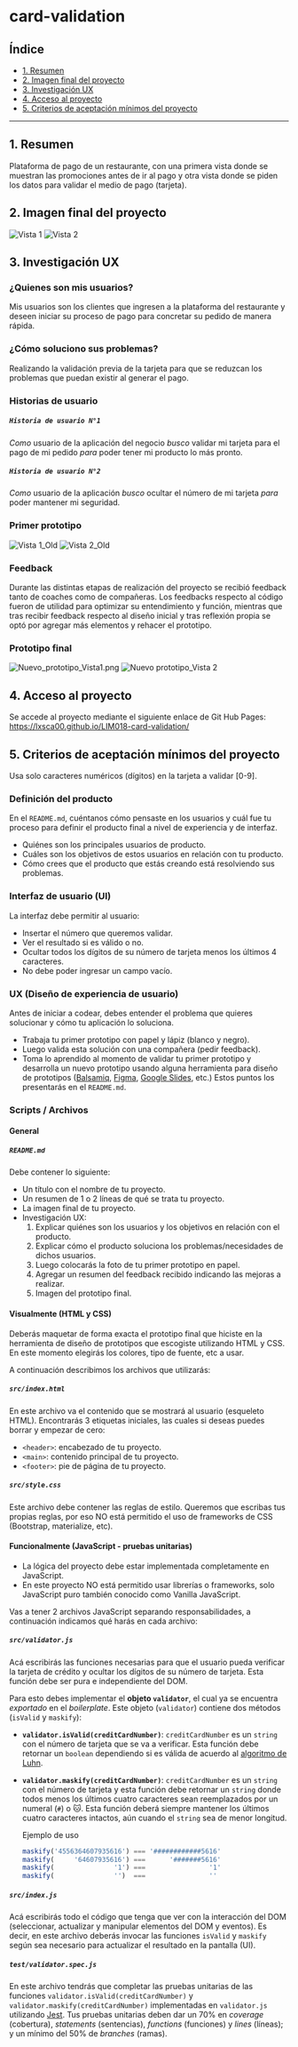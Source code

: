 # card-validation

## Índice

* [1. Resumen](#1-resumen)
* [2. Imagen final del proyecto](#2-imagen-final-del-proyecto)
* [3. Investigación UX](#3-investigación-ux)
* [4. Acceso al proyecto](#4-acceso-al-proyecto)
* [5. Criterios de aceptación mínimos del proyecto](#5-criterios-de-aceptación-mínimos-del-proyecto)

***

## 1. Resumen

Plataforma de pago de un restaurante, con una primera vista donde se muestran las promociones antes de ir al pago y otra vista donde se piden los datos para validar el medio de pago (tarjeta).

## 2. Imagen final del proyecto

![Vista 1](https://user-images.githubusercontent.com/105660480/172178943-7ff2bc5e-5319-4171-bf08-28ba3614b6c0.png)
![Vista 2](https://user-images.githubusercontent.com/105660480/172179063-48b0ce15-e7f7-4f28-a2cc-60b22785a144.png)

## 3. Investigación UX

### ¿Quienes son mis usuarios?
Mis usuarios son los clientes que ingresen a la plataforma del restaurante y deseen iniciar su proceso de pago para concretar su pedido de manera rápida.

### ¿Cómo soluciono sus problemas?
Realizando la validación previa de la tarjeta para que se reduzcan los problemas que puedan existir al generar el pago.

### Historias de usuario

##### `Historia de usuario N°1`
*Como* usuario de la aplicación del negocio
*busco* validar mi tarjeta para el pago de mi pedido
*para* poder tener mi producto lo más pronto.

##### `Historia de usuario N°2`
*Como* usuario de la aplicación
*busco* ocultar el número de mi tarjeta
*para* poder mantener mi seguridad.

### Primer prototipo
![Vista 1_Old](https://user-images.githubusercontent.com/105660480/171695678-ab21b902-e8b9-4e51-bc61-bc0a725161dc.png)
![Vista 2_Old](https://user-images.githubusercontent.com/105660480/171695819-0c643906-66f3-4568-a206-f9ec91242093.png)

### Feedback

Durante las distintas etapas de realización del proyecto se recibió feedback tanto de coaches como de compañeras. Los feedbacks respecto al código fueron de utilidad para optimizar su entendimiento y función, mientras que tras recibir feedback respecto al diseño inicial y tras reflexión propia se optó por agregar más elementos y rehacer el prototipo.

### Prototipo final
![Nuevo_prototipo_Vista1.png](https://user-images.githubusercontent.com/105660480/171694731-efe16c98-0bf6-4f39-a10d-548d98b89c38.png)
![Nuevo prototipo_Vista 2](https://user-images.githubusercontent.com/105660480/171694958-30292084-3b05-46fb-b7f2-450be1f12dd3.png)

## 4. Acceso al proyecto
Se accede al proyecto mediante el siguiente enlace de Git Hub Pages: https://lxsca00.github.io/LIM018-card-validation/

## 5. Criterios de aceptación mínimos del proyecto

Usa solo caracteres numéricos (dígitos) en la tarjeta a validar [0-9].

### Definición del producto

En el `README.md`, cuéntanos cómo pensaste en los usuarios y cuál fue tu proceso
para definir el producto final a nivel de experiencia y de interfaz.

* Quiénes son los principales usuarios de producto.
* Cuáles son los objetivos de estos usuarios en relación con tu producto.
* Cómo crees que el producto que estás creando está resolviendo sus problemas.

### Interfaz de usuario (UI)

La interfaz debe permitir al usuario:

* Insertar el número que queremos validar.
* Ver el resultado si es válido o no.
* Ocultar todos los dígitos de su número de tarjeta menos los últimos
4 caracteres.
* No debe poder ingresar un campo vacío.

### UX (Diseño de experiencia de usuario)

Antes de iniciar a codear, debes entender el problema que quieres solucionar y
cómo tu aplicación lo soluciona.

* Trabaja tu primer prototipo con papel y lápiz (blanco y negro).
* Luego valida esta solución con una compañera (pedir feedback).
* Toma lo aprendido al momento de validar tu primer prototipo y desarrolla un
  nuevo prototipo usando alguna herramienta para diseño de prototipos
  ([Balsamiq](https://balsamiq.com/), [Figma](https://www.figma.com/),
  [Google Slides](https://www.google.com/intl/es/slides/about/), etc.)
Estos puntos los presentarás en el `README.md`.

### Scripts / Archivos

#### General

##### `README.md`

Debe contener lo siguiente:

* Un título con el nombre de tu proyecto.
* Un resumen de 1 o 2 líneas de qué se trata tu proyecto.
* La imagen final de tu proyecto.
* Investigación UX:
  1. Explicar quiénes son los usuarios y los objetivos en relación con el
    producto.
  2. Explicar cómo el producto soluciona los problemas/necesidades de dichos
    usuarios.
  3. Luego colocarás la foto de tu primer prototipo en papel.
  4. Agregar un resumen del feedback recibido indicando las mejoras a realizar.
  5. Imagen del prototipo final.

#### Visualmente (HTML y CSS)

Deberás maquetar de forma exacta el prototipo final que hiciste en la herramienta
de diseño de prototipos que escogiste utilizando HTML y CSS. En este momento elegirás
los colores, tipo de fuente, etc a usar.

A continuación describimos los archivos que utilizarás:

##### `src/index.html`

En este archivo va el contenido que se mostrará al usuario (esqueleto HTML).
Encontrarás 3 etiquetas iniciales, las cuales si deseas puedes borrar y empezar
de cero:

* `<header>`: encabezado de tu proyecto.
* `<main>`: contenido principal de tu proyecto.
* `<footer>`: pie de página de tu proyecto.

##### `src/style.css`

Este archivo debe contener las reglas de estilo. Queremos que escribas tus
propias reglas, por eso NO está permitido el uso de frameworks de CSS
(Bootstrap, materialize, etc).

#### Funcionalmente (JavaScript - pruebas unitarias)

* La lógica del proyecto debe estar implementada completamente en JavaScript.
* En este proyecto NO está permitido usar librerías o frameworks, solo
  JavaScript puro también conocido como Vanilla JavaScript.

Vas a tener 2 archivos JavaScript separando responsabilidades, a continuación
indicamos qué harás en cada archivo:

##### `src/validator.js`

Acá escribirás las funciones necesarias para que el usuario pueda verificar la
tarjeta de crédito y ocultar los dígitos de su número de tarjeta.
Esta función debe ser pura e independiente del DOM.

Para esto debes implementar el **objeto `validator`**, el cual ya se encuentra
_exportado_ en el _boilerplate_. Este objeto (`validator`) contiene
dos métodos (`isValid` y `maskify`):

* **`validator.isValid(creditCardNumber)`**: `creditCardNumber` es un `string`
con el número de tarjeta que se va a verificar. Esta función debe retornar un
`boolean` dependiendo si es válida de acuerdo al [algoritmo de Luhn](https://es.wikipedia.org/wiki/Algoritmo_de_Luhn).

* **`validator.maskify(creditCardNumber)`**: `creditCardNumber` es un `string` con
el número de tarjeta y esta función debe retornar un `string` donde todos menos
los últimos cuatro caracteres sean reemplazados por un numeral (`#`) o 🐱.
Esta función deberá siempre mantener los últimos cuatro caracteres intactos, aún
cuando el `string` sea de menor longitud.

    Ejemplo de uso

    ```js
    maskify('4556364607935616') === '############5616'
    maskify(     '64607935616') ===      '#######5616'
    maskify(               '1') ===                '1'
    maskify(               '')  ===                ''
    ```

##### `src/index.js`

Acá escribirás todo el código que tenga que ver con la interacción del DOM
(seleccionar, actualizar y manipular elementos del DOM y eventos).
Es decir, en este archivo deberás invocar las funciones `isValid` y `maskify`
según sea necesario para actualizar el resultado en la pantalla (UI).

##### `test/validator.spec.js`

En este archivo tendrás que completar las pruebas unitarias de las funciones
`validator.isValid(creditCardNumber)` y `validator.maskify(creditCardNumber)`
implementadas en `validator.js` utilizando [Jest](https://jestjs.io/es-ES/).
Tus pruebas unitarias deben dar un 70% en _coverage_ (cobertura),
_statements_ (sentencias), _functions_ (funciones) y _lines_ (líneas); y un
mínimo del 50% de _branches_ (ramas).